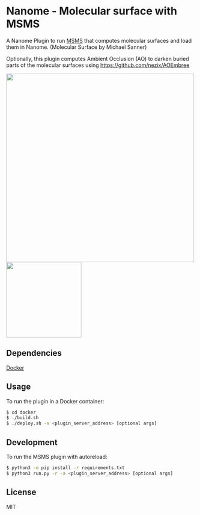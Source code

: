 # Nanome - Molecular surface with MSMS

A Nanome Plugin to run [MSMS](https://www.scripps.edu/sanner/html/msms_home.html) that computes molecular surfaces and load them in Nanome.
(Molecular Surface by Michael Sanner)

Optionally, this plugin computes Ambient Occlusion (AO) to darken buried parts of the molecular surfaces using https://github.com/nezix/AOEmbree


<img src="https://user-images.githubusercontent.com/9949327/143027625-b0ab5197-005e-49f9-9e31-6f8595d6800a.png" width="500"/>
<img src="https://user-images.githubusercontent.com/9949327/137134953-75b06353-2a60-44a2-9235-ee1589304da0.png" width="200"/>

## Dependencies

[Docker](https://docs.docker.com/get-docker/)

## Usage

To run the plugin in a Docker container:

```sh
$ cd docker
$ ./build.sh
$ ./deploy.sh -a <plugin_server_address> [optional args]
```

## Development

To run the MSMS plugin with autoreload:

```sh
$ python3 -m pip install -r requirements.txt
$ python3 run.py -r -a <plugin_server_address> [optional args]
```

## License

MIT

